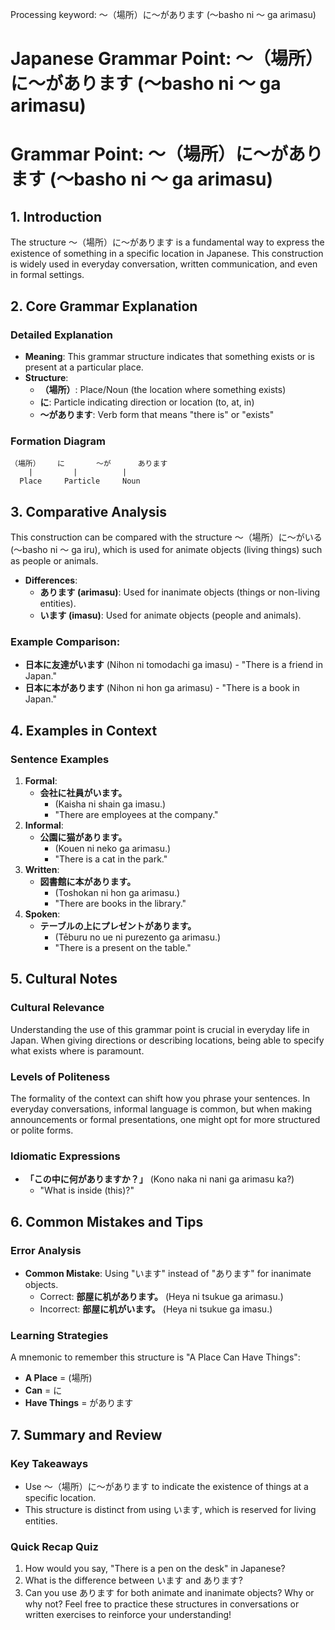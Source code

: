 Processing keyword: ～（場所）に～があります (〜basho ni 〜 ga arimasu)
# Japanese Grammar Point: ～（場所）に～があります (〜basho ni 〜 ga arimasu)
# Grammar Point: ～（場所）に～があります (〜basho ni 〜 ga arimasu)
## 1. Introduction
The structure ～（場所）に～があります is a fundamental way to express the existence of something in a specific location in Japanese. This construction is widely used in everyday conversation, written communication, and even in formal settings.
## 2. Core Grammar Explanation
### Detailed Explanation
- **Meaning**: This grammar structure indicates that something exists or is present at a particular place. 
- **Structure**: 
  - **（場所）**: Place/Noun (the location where something exists)
  - **に**: Particle indicating direction or location (to, at, in)
  - **～があります**: Verb form that means "there is" or "exists"
  
### Formation Diagram
```
（場所）　   に       〜が      あります
    |         |          |  
  Place     Particle     Noun
```
## 3. Comparative Analysis
This construction can be compared with the structure 〜（場所）に〜がいる (〜basho ni 〜 ga iru), which is used for animate objects (living things) such as people or animals. 
- **Differences**:
  - **あります (arimasu)**: Used for inanimate objects (things or non-living entities).
  - **います (imasu)**: Used for animate objects (people and animals).
### Example Comparison:
- **日本に友達がいます** (Nihon ni tomodachi ga imasu) - "There is a friend in Japan."
- **日本に本があります** (Nihon ni hon ga arimasu) - "There is a book in Japan."
## 4. Examples in Context
### Sentence Examples
1. **Formal**:
   - **会社に社員がいます。**
     - (Kaisha ni shain ga imasu.)
     - "There are employees at the company."
2. **Informal**:
   - **公園に猫があります。**
     - (Kouen ni neko ga arimasu.)
     - "There is a cat in the park."
3. **Written**:
   - **図書館に本があります。**
     - (Toshokan ni hon ga arimasu.)
     - "There are books in the library."
4. **Spoken**:
   - **テーブルの上にプレゼントがあります。**
     - (Tēburu no ue ni purezento ga arimasu.)
     - "There is a present on the table."
## 5. Cultural Notes
### Cultural Relevance
Understanding the use of this grammar point is crucial in everyday life in Japan. When giving directions or describing locations, being able to specify what exists where is paramount. 
### Levels of Politeness
The formality of the context can shift how you phrase your sentences. In everyday conversations, informal language is common, but when making announcements or formal presentations, one might opt for more structured or polite forms.
### Idiomatic Expressions
- **「この中に何がありますか？」** (Kono naka ni nani ga arimasu ka?)
  - "What is inside (this)?"
## 6. Common Mistakes and Tips
### Error Analysis
- **Common Mistake**: Using "います" instead of "あります" for inanimate objects.
  - Correct: **部屋に机があります。** (Heya ni tsukue ga arimasu.)
  - Incorrect: **部屋に机がいます。** (Heya ni tsukue ga imasu.)
### Learning Strategies
A mnemonic to remember this structure is "A Place Can Have Things":
- **A Place** = (場所)
- **Can** = に
- **Have Things** = があります
## 7. Summary and Review
### Key Takeaways
- Use ～（場所）に～があります to indicate the existence of things at a specific location.
- This structure is distinct from using います, which is reserved for living entities.
  
### Quick Recap Quiz
1. How would you say, "There is a pen on the desk" in Japanese?
2. What is the difference between います and あります?
3. Can you use あります for both animate and inanimate objects? Why or why not?
Feel free to practice these structures in conversations or written exercises to reinforce your understanding!
